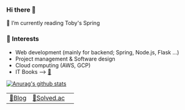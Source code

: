 ### Hi there 👋
  
  🌱 I’m currently reading Toby's Spring    

  
  ### :mag_right: Interests
- Web development (mainly for backend; Spring, Node.js, Flask ...)
- Project management & Software design
- Cloud computing (AWS, GCP)   
- IT Books --> [📕](https://www.oreilly.com/library/view/effective-java/9780134686097/)
        
 [![Anurag's github stats](https://github-readme-stats.vercel.app/api?username=kjsu0209&count_private=true)](https://github.com/anuraghazra/github-readme-stats)

  
| | | |
|-|-|-|
| [:pencil:Blog](https://snoop-study.tistory.com/) | [🏅Solved.ac](https://solved.ac/profile/kjsu0209) |  |
